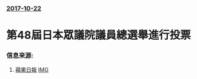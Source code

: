 ### [2017-10-22](/news/2017/10/22/index.md)

##### 
# 第48屆日本眾議院議員總選舉進行投票 




### 信息来源:

1. [蘋果日報](http://hk.apple.nextmedia.com/international/first/20171022/20190853) [IMG](https://static.appledaily.hk/images/apple-photos/video/20171022/720pix/1508608413_55d0.jpg)

